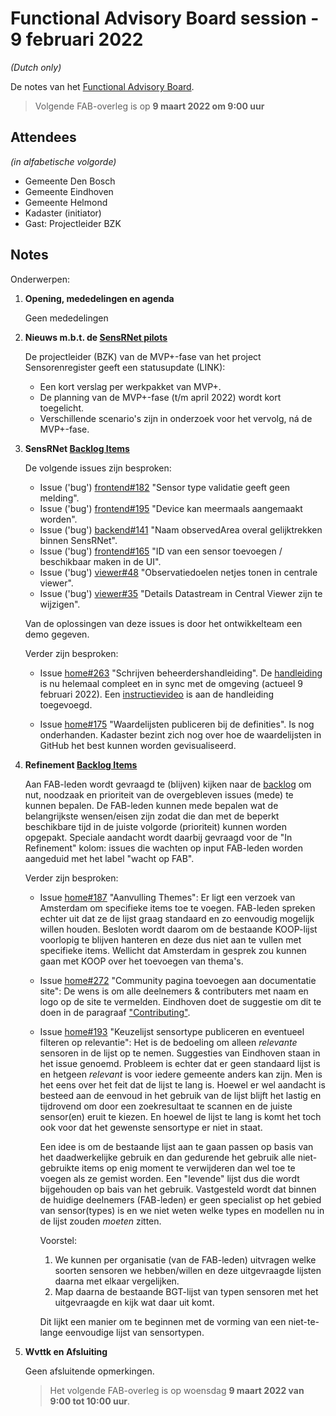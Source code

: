 # Functional Advisory Board session - 9 februari 2022

_(Dutch only)_

De notes van het [Functional Advisory Board](../FAB.md).

> Volgende FAB-overleg is op **9 maart 2022 om 9:00 uur**

## Attendees

_(in alfabetische volgorde)_

- Gemeente Den Bosch
- Gemeente Eindhoven
- Gemeente Helmond
- Kadaster (initiator)
- Gast: Projectleider BZK

## Notes

Onderwerpen:

1. **Opening, mededelingen en agenda**
   
     Geen mededelingen
         
2. **Nieuws m.b.t. de [SensRNet pilots](https://kadaster-labs.github.io/sensrnet-home/Pilots/)**

     De projectleider (BZK) van de MVP+-fase van het project Sensorenregister geeft een statusupdate (LINK):
     
     - Een kort verslag per werkpakket van MVP+.
     - De planning van de MVP+-fase (t/m april 2022) wordt kort toegelicht.
     - Verschillende scenario's zijn in onderzoek voor het vervolg, ná de MVP+-fase.

3. **SensRNet [Backlog Items](https://github.com/orgs/kadaster-labs/projects/1)**
     
     De volgende issues zijn besproken:
     
     - Issue ('bug') [frontend#182](https://github.com/kadaster-labs/sensrnet-registry-frontend/issues/182) "Sensor type validatie geeft geen melding".
     - Issue ('bug') [frontend#195](https://github.com/kadaster-labs/sensrnet-registry-frontend/issues/195) "Device kan meermaals aangemaakt worden".
     - Issue ('bug') [backend#141](https://github.com/kadaster-labs/sensrnet-registry-backend/issues/141) "Naam observedArea overal gelijktrekken binnen SensRNet".
     - Issue ('bug') [frontend#165](https://github.com/kadaster-labs/sensrnet-registry-frontend/issues/165) "ID van een sensor toevoegen / beschikbaar maken in de UI".
     - Issue ('bug') [viewer#48](https://github.com/kadaster-labs/sensrnet-central-viewer/issues/48) "Observatiedoelen netjes tonen in centrale viewer".
     - Issue ('bug') [viewer#35](https://github.com/kadaster-labs/sensrnet-central-viewer/issues/35) "Details Datastream in Central Viewer zijn te wijzigen".
     
     Van de oplossingen van deze issues is door het ontwikkelteam een demo gegeven.
     
     Verder zijn besproken:
     
     - Issue [home#263](https://github.com/kadaster-labs/sensrnet-home/issues/263) "Schrijven beheerdershandleiding".
       De [handleiding](https://kadaster-labs.github.io/sensrnet-home/UserManualNL/) is nu helemaal compleet en in sync met de omgeving (actueel 9 februari 2022). Een [instructievideo](https://youtu.be/CvgTUXexfT4) is aan de handleiding toegevoegd.
     
     - Issue [home#175](https://github.com/kadaster-labs/sensrnet-home/issues/175) "Waardelijsten publiceren bij de definities".
       Is nog onderhanden. Kadaster bezint zich nog over hoe de waardelijsten in GitHub het best kunnen worden gevisualiseerd.
     
4. **Refinement [Backlog Items](https://github.com/orgs/kadaster-labs/projects/1)**
     
     Aan FAB-leden wordt gevraagd te (blijven) kijken naar de [backlog]((https://github.com/orgs/kadaster-labs/projects/1)) om nut, noodzaak en prioriteit van de overgebleven issues (mede) te kunnen bepalen. De FAB-leden kunnen mede bepalen wat de belangrijkste wensen/eisen zijn zodat die dan met de beperkt beschikbare tijd in de juiste volgorde (prioriteit) kunnen worden opgepakt. Speciale aandacht wordt daarbij gevraagd voor de "In Refinement" kolom: issues die wachten op input FAB-leden worden aangeduid met het label "wacht op FAB".
     
     Verder zijn besproken:
     
     - Issue [home#187](https://github.com/kadaster-labs/sensrnet-home/issues/187) "Aanvulling Themes":
       Er ligt een verzoek van Amsterdam om specifieke items toe te voegen. FAB-leden spreken echter uit dat ze de lijst graag standaard en zo eenvoudig mogelijk willen houden. Besloten wordt daarom om de bestaande KOOP-lijst voorlopig te blijven hanteren en deze dus niet aan te vullen met specifieke items. Wellicht dat Amsterdam in gesprek zou kunnen gaan met KOOP over het toevoegen van thema's.

     - Issue [home#272](https://github.com/kadaster-labs/sensrnet-home/issues/272) "Community pagina toevoegen aan documentatie site":
       De wens is om alle deelnemers & contributers met naam en logo op de site te vermelden. Eindhoven doet de suggestie om dit te doen in de paragraaf ["Contributing"](https://kadaster-labs.github.io/sensrnet-home/#contributing).
     
     - Issue [home#193](https://github.com/kadaster-labs/sensrnet-home/issues/193) "Keuzelijst sensortype publiceren en eventueel filteren op relevantie":
       Het is de bedoeling om alleen _relevante_ sensoren in de lijst op te nemen. Suggesties van Eindhoven staan in het issue genoemd. Probleem is echter dat er geen standaard lijst is en hetgeen _relevant_ is voor iedere gemeente anders kan zijn. Men is het eens over het feit dat de lijst te lang is. Hoewel er wel aandacht is besteed aan de eenvoud in het gebruik van de lijst blijft het lastig en tijdrovend om door een zoekresultaat te scannen en de juiste sensor(en) eruit te kiezen. En hoewel de lijst te lang is komt het toch ook voor dat het gewenste sensortype er niet in staat.
       
       Een idee is om de bestaande lijst aan te gaan passen op basis van het daadwerkelijke gebruik en dan gedurende het gebruik alle niet-gebruikte items op enig moment te verwijderen dan wel toe te voegen als ze gemist worden. Een "levende" lijst dus die wordt bijgehouden op bais van het gebruik. Vastgesteld wordt dat binnen de huidige deelnemers (FAB-leden) er geen specialist op het gebied van sensor(types) is en we niet weten welke types en modellen nu in de lijst zouden _moeten_ zitten.
       
       Voorstel:
       
       1. We kunnen per organisatie (van de FAB-leden) uitvragen welke soorten sensoren we hebben/willen en deze uitgevraagde lijsten daarna met elkaar vergelijken.
       2. Map daarna de bestaande BGT-lijst van typen sensoren met het uitgevraagde en kijk wat daar uit komt.
       
       Dit lijkt een manier om te beginnen met de vorming van een niet-te-lange eenvoudige lijst van sensortypen.

5. **Wvttk en Afsluiting**

     Geen afsluitende opmerkingen.
     
     > Het volgende FAB-overleg is op woensdag **9 maart 2022 van 9:00 tot 10:00 uur**.
